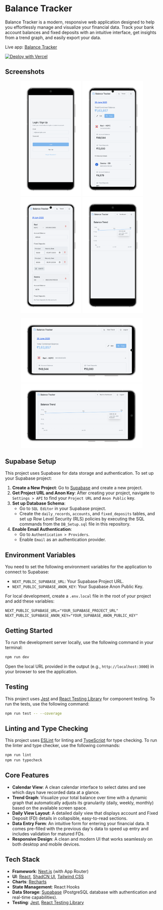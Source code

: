 # Balance Tracker

Balance Tracker is a modern, responsive web application designed to help you effortlessly manage and visualize your financial data. Track your bank account balances and fixed deposits with an intuitive interface, get insights from a trend graph, and easily export your data.

Live app: [Balance Tracker](https://my-balance-tracker.vercel.app/)

[![Deploy with Vercel](https://vercel.com/button)](https://vercel.com/new/clone?repository-url=https://github.com/itsluminous/BankrollTracker&env=NEXT_PUBLIC_SUPABASE_URL,NEXT_PUBLIC_SUPABASE_ANON_KEY)

## Screenshots

<p align="center">
  <img src="screenshots/mobile_login-portrait.png" alt="Login" width="200"/>
  <img src="screenshots/mobile_dashboard_portrait.png" alt="Dashboard" width="200"/>
  <img src="screenshots/mobile_add_record-portrait.png" alt="Add Record" width="200"/>
  <img src="screenshots/balance_trend-portrait.png" alt="Balance Trend" width="200"/>
</p>
<p align="center">
  <img src="screenshots/mobile_dashboard_landscape.png" alt="Dashboard Landscape" width="400"/>
  <img src="screenshots/balance_trend1-landscape.png" alt="Balance Trend Landscape" width="400"/>
</p>

## Supabase Setup

This project uses Supabase for data storage and authentication. To set up your Supabase project:

1.  **Create a New Project**: Go to [Supabase](https://supabase.com/) and create a new project.
2.  **Get Project URL and Anon Key**: After creating your project, navigate to `Settings > API` to find your `Project URL` and `Anon Public` key.
3.  **Set up Database Schema**:
    *   Go to `SQL Editor` in your Supabase project.
    *   Create the `daily_records`, `accounts`, and `fixed_deposits` tables, and set up Row Level Security (RLS) policies by executing the SQL commands from the `DB_Setup.sql` file in this repository.
4.  **Enable Email Authentication**:
    *   Go to `Authentication > Providers`.
    *   Enable `Email` as an authentication provider.

## Environment Variables

You need to set the following environment variables for the application to connect to Supabase:

*   `NEXT_PUBLIC_SUPABASE_URL`: Your Supabase Project URL.
*   `NEXT_PUBLIC_SUPABASE_ANON_KEY`: Your Supabase Anon Public Key.

For local development, create a `.env.local` file in the root of your project and add these variables:

```
NEXT_PUBLIC_SUPABASE_URL="YOUR_SUPABASE_PROJECT_URL"
NEXT_PUBLIC_SUPABASE_ANON_KEY="YOUR_SUPABASE_ANON_PUBLIC_KEY"
```

## Getting Started

To run the development server locally, use the following command in your terminal:
```bash
npm run dev
```
Open the local URL provided in the output (e.g., `http://localhost:3000`) in your browser to see the application.

## Testing

This project uses [Jest](https://jestjs.io/) and [React Testing Library](https://testing-library.com/docs/react-testing-library/intro/) for component testing. To run the tests, use the following command:

```bash
npm run test -- --coverage
```

## Linting and Type Checking

This project uses [ESLint](https://eslint.org/) for linting and [TypeScript](https://www.typescriptlang.org/) for type checking. To run the linter and type checker, use the following commands:

```bash
npm run lint
npm run typecheck
```

## Core Features

-   **Calendar View**: A clean calendar interface to select dates and see which days have recorded data at a glance.
-   **Trend Graph**: Visualize your total balance over time with a dynamic graph that automatically adjusts its granularity (daily, weekly, monthly) based on the available screen space.
-   **Daily View Layout**: A detailed daily view that displays account and Fixed Deposit (FD) details in collapsible, easy-to-read sections.
-   **Data Entry Form**: An intuitive form for entering your financial data. It comes pre-filled with the previous day's data to speed up entry and includes validation for matured FDs.
-   **Responsive Design**: A clean and modern UI that works seamlessly on both desktop and mobile devices.

## Tech Stack

-   **Framework**: [Next.js](https://nextjs.org/) (with App Router)
-   **UI**: [React](https://react.dev/), [ShadCN UI](https://ui.shadcn.com/), [Tailwind CSS](https://tailwindcss.com/)
-   **Charts**: [Recharts](https://recharts.org/)
-   **State Management**: React Hooks
-   **Data Storage**: [Supabase](https://supabase.com/) (PostgreSQL database with authentication and real-time capabilities).
-   **Testing**: [Jest](https://jestjs.io/), [React Testing Library](https://testing-library.com/)
